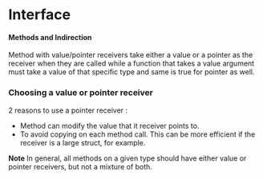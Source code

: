 # Interface

#### Methods and Indirection

Method with value/pointer receivers take either a value or a pointer as the receiver when they are called while a function that takes a value argument must take a value of that specific type and same is true for pointer as well.


### Choosing a value or pointer receiver

2 reasons to use a pointer receiver : 
* Method can modify the value that it receiver points to.
* To avoid copying on each method call. This can be more efficient if the receiver is a large struct, for example.

**Note** In general, all methods on a given type should have either value or pointer receivers, but not a mixture of both.
